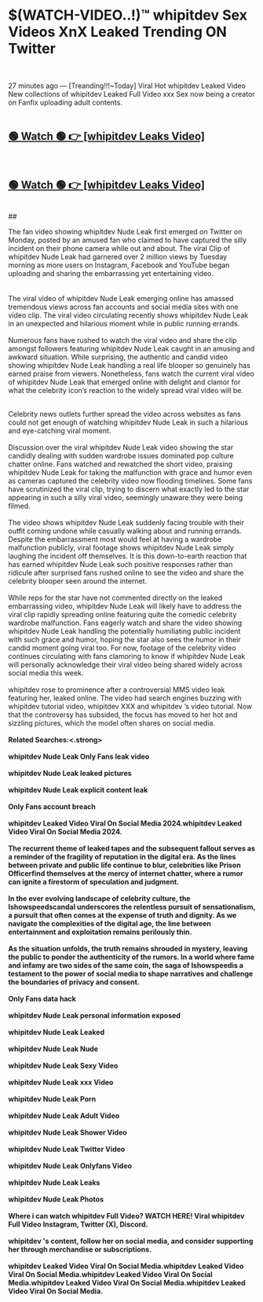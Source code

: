 

# $(WATCH-VIDEO..!)™ whipitdev  Sex Videos XnX Leaked Trending ON Twitter<br>
<br>

27 minutes ago — [Treanding!!!~Today] Viral Hot whipitdev  Leaked Video New collections of whipitdev  Leaked Full Video xxx Sex now being a creator on Fanfix uploading adult contents.
<br>
 <br>

##  <a href="https://clipsfans.site/?title=whipitdev_&ref=git">🟢 Watch 🟢 👉 [whipitdev  Leaks Video]</a><br>
  <br>

##  <a href="https://clipsfans.site/?title=whipitdev_&ref=git">🟢 Watch 🟢 👉 [whipitdev  Leaks Video]</a><br>
  <br>
  ##
  <br>

The fan video showing whipitdev  Nude Leak first emerged on Twitter on Monday, posted by an amused fan who claimed to have captured the silly incident on their phone camera while out and about. The viral Clip of whipitdev  Nude Leak had garnered over 2 million views by Tuesday morning as more users on Instagram, Facebook and YouTube began uploading and sharing the embarrassing yet entertaining video.
<br><br>
  <br>
The viral video of whipitdev  Nude Leak emerging online has amassed tremendous views across fan accounts and social media sites with one video clip. The viral video circulating recently shows whipitdev  Nude Leak in an unexpected and hilarious moment while in public running errands.
<br><br>
Numerous fans have rushed to watch the viral video and share the clip amongst followers featuring whipitdev  Nude Leak caught in an amusing and awkward situation. While surprising, the authentic and candid video showing whipitdev  Nude Leak handling a real life blooper so genuinely has earned praise from viewers. Nonetheless, fans watch the current viral video of whipitdev  Nude Leak that emerged online with delight and clamor for what the celebrity icon’s reaction to the widely spread viral video will be.
<br><br>

Celebrity news outlets further spread the video across websites as fans could not get enough of watching whipitdev  Nude Leak in such a hilarious and eye-catching viral moment.
<br><br>
Discussion over the viral whipitdev  Nude Leak video showing the star candidly dealing with sudden wardrobe issues dominated pop culture chatter online. Fans watched and rewatched the short video, praising whipitdev  Nude Leak for taking the malfunction with grace and humor even as cameras captured the celebrity video now flooding timelines. Some fans have scrutinized the viral clip, trying to discern what exactly led to the star appearing in such a silly viral video, seemingly unaware they were being filmed.
<br><br>
The video shows whipitdev  Nude Leak suddenly facing trouble with their outfit coming undone while casually walking about and running errands. Despite the embarrassment most would feel at having a wardrobe malfunction publicly, viral footage shows whipitdev  Nude Leak simply laughing the incident off themselves. It is this down-to-earth reaction that has earned whipitdev  Nude Leak such positive responses rather than ridicule after surprised fans rushed online to see the video and share the celebrity blooper seen around the internet.
<br><br>
While reps for the star have not commented directly on the leaked embarrassing video, whipitdev  Nude Leak will likely have to address the viral clip rapidly spreading online featuring quite the comedic celebrity wardrobe malfunction. Fans eagerly watch and share the video showing whipitdev  Nude Leak handling the potentially humiliating public incident with such grace and humor, hoping the star also sees the humor in their candid moment going viral too. For now, footage of the celebrity video continues circulating with fans clamoring to know if whipitdev  Nude Leak will personally acknowledge their viral video being shared widely across social media this week.
<br><br>
whipitdev  rose to prominence after a controversial MMS video leak featuring her, leaked online. The video had search engines buzzing with whipitdev  tutorial video, whipitdev  XXX and whipitdev ’s video tutorial. Now that the controversy has subsided, the focus has moved to her hot and sizzling pictures, which the model often shares on social media.
<br><br>
<strong>Related Searches:<.strong>
<br><br>
whipitdev  Nude Leak Only Fans leak video
<br><br>
whipitdev  Nude Leak leaked pictures
<br><br>
whipitdev  Nude Leak explicit content leak
<br><br>
Only Fans account breach
<br><br>
whipitdev  Leaked Video Viral On Social Media 2024.whipitdev  Leaked Video Viral On Social Media 2024.
<br><br>
The recurrent theme of leaked tapes and the subsequent fallout serves as a reminder of the fragility of reputation in the digital era. As the lines between private and public life continue to blur, celebrities like Prison Officerfind themselves at the mercy of internet chatter, where a rumor can ignite a firestorm of speculation and judgment.
<br><br>
In the ever evolving landscape of celebrity culture, the Ishowspeedscandal underscores the relentless pursuit of sensationalism, a pursuit that often comes at the expense of truth and dignity. As we navigate the complexities of the digital age, the line between entertainment and exploitation remains perilously thin.
<br><br>
As the situation unfolds, the truth remains shrouded in mystery, leaving the public to ponder the authenticity of the rumors. In a world where fame and infamy are two sides of the same coin, the saga of Ishowspeedis a testament to the power of social media to shape narratives and challenge the boundaries of privacy and consent.
<br><br>
Only Fans data hack
<br><br>
whipitdev  Nude Leak personal information exposed
<br><br>
whipitdev  Nude Leak Leaked
<br><br>
whipitdev  Nude Leak Nude
<br><br>
whipitdev  Nude Leak Sexy Video
<br><br>
whipitdev  Nude Leak xxx Video
<br><br>
whipitdev  Nude Leak Porn
<br><br>
whipitdev  Nude Leak Adult Video
<br><br>
whipitdev  Nude Leak Shower Video
<br><br>
whipitdev  Nude Leak Twitter Video
<br><br>
whipitdev  Nude Leak Onlyfans Video
<br><br>
whipitdev  Nude Leak Leaks
<br><br>
whipitdev  Nude Leak Photos
<br><br>
Where i can watch whipitdev  Full Video? WATCH HERE! Viral whipitdev  Full Video Instagram, Twitter (X), Discord.
<br><br>
whipitdev 's content, follow her on social media, and consider supporting her through merchandise or subscriptions.
<br><br>
whipitdev  Leaked Video Viral On Social Media.whipitdev  Leaked Video Viral On Social Media.whipitdev  Leaked Video Viral On Social Media.whipitdev  Leaked Video Viral On Social Media.whipitdev  Leaked Video Viral On Social Media.
